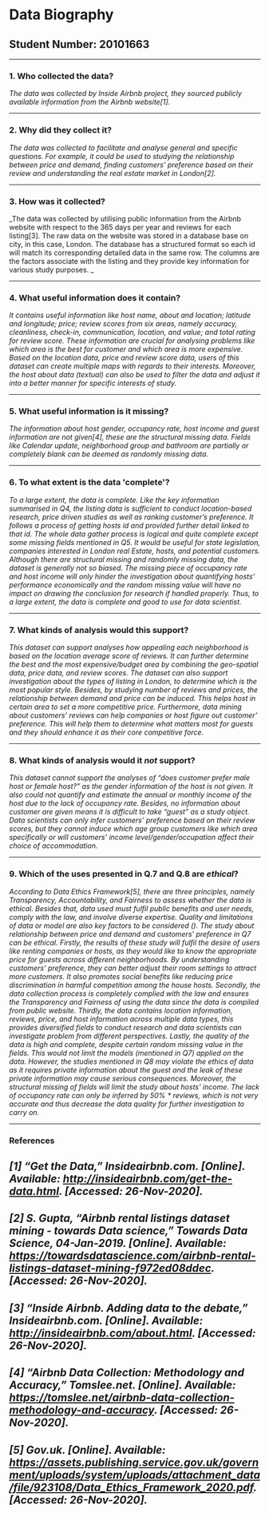 # Data Biography

## Student Number: 20101663

---

### 1. Who collected the data?

_The data was collected by Inside Airbnb project, they sourced publicly available information from the Airbnb website[1]._

---

### 2. Why did they collect it?

_The data was collected to facilitate and analyse general and specific questions. For example, it could be used to studying the relationship between price and demand, finding customers' preference based on their review and understanding the real estate market in London[2]._

---

### 3. How was it collected?

_The data was collected by utilising public information from the Airbnb website with respect to the 365 days per year and reviews for each listing[3]. The raw data on the website was stored in a database base on city, in this case, London. The database has a structured format so each id will match its corresponding detailed data in the same row. The columns are the factors associate with the listing and they provide key information for various study purposes. _

---

### 4. What useful information does it contain?


_It contains useful information like host name, about and location; latitude and longitude; price; review scores from six areas, namely accuracy, cleanliness, check-in, communication, location, and value; and total rating for review score. These information are crucial for analysing problems like which area is the best for customer and which area is more expensive. Based on the location data, price and review score data, users of this dataset can create multiple maps with regards to their interests. Moreover, the host about data (textual) can also be used to filter the data and adjust it into a better manner for specific interests of study._

---

### 5. What useful information is it missing?

_The information about host gender, occupancy rate, host income and guest information are not given[4], these are the structural missing data. Fields like Calendar update, neighborhood group and bathroom are partially or completely blank can be deemed as randomly missing data._

---

### 6. To what extent is the data 'complete'?

_To a large extent, the data is complete. Like the key information summarised in Q4, the listing data is sufficient to conduct location-based research, price driven studies as well as ranking customer’s preference. It follows a process of getting hosts id and provided further detail linked to that id. The whole data gather process is logical and quite complete except some missing fields mentioned in Q5. It would be useful for state legislation, companies interested in London real Estate, hosts, and potential customers. Although there are structural missing and randomly missing data, the dataset is generally not so biased. The missing piece of occupancy rate and host income will only hinder the investigation about quantifying hosts’ performance economically and the random missing value will have no impact on drawing the conclusion for research if handled properly. Thus, to a large extent, the data is complete and good to use for data scientist._

---

### 7. What kinds of analysis would this support?

_This dataset can support analyses how appealing each neighborhood is based on the location average score of reviews. It can further determine the best and the most expensive/budget area by combining the geo-spatial data, price data, and review scores. The dataset can also support investigation about the types of listing in London, to determine which is the most popular style. Besides, by studying number of reviews and prices, the relationship between demand and price can be induced. This helps host in certain area to set a more competitive price. Furthermore, data mining about customers’ reviews can help companies or host figure out customer’ preference. This will help them to determine what matters most for guests and they should enhance it as their core competitive force._

---

### 8. What kinds of analysis would it _not_ support?

_This dataset cannot support the analyses of “does customer prefer male host or female host?” as the gender information of the host is not given. It also could not quantify and estimate the annual or monthly income of the host due to the lack of occupancy rate. Besides, no information about customer are given means it is difficult to take “guest” as a study object. Data scientists can only infer customers’ preference based on their review scores, but they cannot induce which age group customers like which area specifically or will customers’ income level/gender/occupation affect their choice of accommodation._

---

### 9. Which of the uses presented in Q.7 and Q.8 are _ethical_?

_According to Data Ethics Framework[5], there are three principles, namely Transparency, Accountability, and Fairness to assess whether the data is ethical. Besides that, data used must fulfil public benefits and user needs, comply with the law, and involve diverse expertise. Quality and limitations of data or model are also key factors to be considered (). The study about relationship between price and demand and customers’ preference in Q7 can be ethical. Firstly, the results of these study will fulfil the desire of users like renting companies or hosts, as they would like to know the appropriate price for guests across different neighborhoods. By understanding customers’ preference, they can better adjust their room settings to attract more customers. It also promotes social benefits like reducing price discrimination in harmful competition among the house hosts. Secondly, the data collection process is completely complied with the law and ensures the Transparency and Fairness of using the data since the data is compiled from public website. Thirdly, the data contains location information, reviews, price, and host information across multiple data types, this provides diversified fields to conduct research and data scientists can investigate problem from different perspectives. Lastly, the quality of the data is high and complete, despite certain random missing value in the fields. This would not limit the models (mentioned in Q7) applied on the data. However, the studies mentioned in Q8 may violate the ethics of data as it requires private information about the guest and the leak of these private information may cause serious consequences. Moreover, the structural missing of fields will limit the study about hosts’ income. The lack of occupancy rate can only be inferred by 50% * reviews, which is not very accurate and thus decrease the data quality for further investigation to carry on._

---

### References

_[1]  “Get the Data,” Insideairbnb.com. [Online]. Available: http://insideairbnb.com/get-the-data.html. [Accessed: 26-Nov-2020]._
---
_[2]  S. Gupta, “Airbnb rental listings dataset mining - towards Data science,” Towards Data Science, 04-Jan-2019. [Online]. Available: https://towardsdatascience.com/airbnb-rental-listings-dataset-mining-f972ed08ddec. [Accessed: 26-Nov-2020]._
---
_[3]  “Inside Airbnb. Adding data to the debate,” Insideairbnb.com. [Online]. Available: http://insideairbnb.com/about.html. [Accessed: 26-Nov-2020]._
---
_[4]  “Airbnb Data Collection: Methodology and Accuracy,” Tomslee.net. [Online]. Available: https://tomslee.net/airbnb-data-collection-methodology-and-accuracy. [Accessed: 26-Nov-2020]._
---
_[5]  Gov.uk. [Online]. Available: https://assets.publishing.service.gov.uk/government/uploads/system/uploads/attachment_data/file/923108/Data_Ethics_Framework_2020.pdf. [Accessed: 26-Nov-2020]._
---
